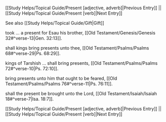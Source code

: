 [[Study Helps/Topical Guide/Present [adjective, adverb]|Previous Entry]]  ||  [[Study Helps/Topical Guide/Present [verb]|Next Entry]]

 See also [[Study Helps/Topical Guide/Gift|Gift]]

 took ... a present for Esau his brother, [[Old Testament/Genesis/Genesis 32#^verse-13|Gen. 32:13]].

 shall kings bring presents unto thee, [[Old Testament/Psalms/Psalms 68#^verse-29|Ps. 68:29]].

 kings of Tarshish ... shall bring presents, [[Old Testament/Psalms/Psalms 72#^verse-10|Ps. 72:10]].

 bring presents unto him that ought to be feared, [[Old Testament/Psalms/Psalms 76#^verse-11|Ps. 76:11]].

 shall the present be brought unto the Lord, [[Old Testament/Isaiah/Isaiah 18#^verse-7|Isa. 18:7]].

[[Study Helps/Topical Guide/Present [adjective, adverb]|Previous Entry]]  ||  [[Study Helps/Topical Guide/Present [verb]|Next Entry]]
